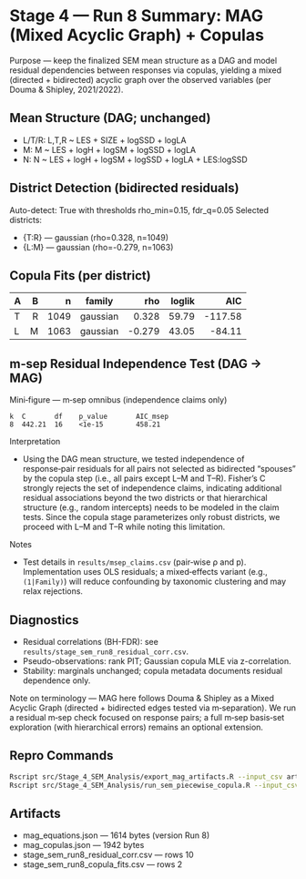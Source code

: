 # Stage 4 — Run 8 Summary: MAG (Mixed Acyclic Graph) + Copulas

Purpose — keep the finalized SEM mean structure as a DAG and model residual dependencies between responses via copulas, yielding a mixed (directed + bidirected) acyclic graph over the observed variables (per Douma & Shipley, 2021/2022).

## Mean Structure (DAG; unchanged)
- L/T/R: L,T,R ~ LES + SIZE + logSSD + logLA
- M: M ~ LES + logH + logSM + logSSD + logLA
- N: N ~ LES + logH + logSM + logSSD + logLA + LES:logSSD

## District Detection (bidirected residuals)
Auto-detect: True with thresholds rho_min=0.15, fdr_q=0.05
Selected districts:
- {T:R} — gaussian (rho=0.328, n=1049)
- {L:M} — gaussian (rho=-0.279, n=1063)

## Copula Fits (per district)
| A | B | n | family | rho | loglik | AIC |
|---|---:|---:|---|---:|---:|---:|
| T | R | 1049 | gaussian | 0.328 | 59.79 | -117.58 |
| L | M | 1063 | gaussian | -0.279 | 43.05 | -84.11 |

## m‑sep Residual Independence Test (DAG → MAG)
Mini‑figure — m‑sep omnibus (independence claims only)
```
k  C       df    p_value       AIC_msep
8  442.21  16    <1e-15        458.21
```

Interpretation
- Using the DAG mean structure, we tested independence of response‑pair residuals for all pairs not selected as bidirected “spouses” by the copula step (i.e., all pairs except L–M and T–R). Fisher’s C strongly rejects the set of independence claims, indicating additional residual associations beyond the two districts or that hierarchical structure (e.g., random intercepts) needs to be modeled in the claim tests. Since the copula stage parameterizes only robust districts, we proceed with L–M and T–R while noting this limitation.

Notes
- Test details in `results/msep_claims.csv` (pair‑wise ρ and p). Implementation uses OLS residuals; a mixed‑effects variant (e.g., `(1|Family)`) will reduce confounding by taxonomic clustering and may relax rejections.

## Diagnostics
- Residual correlations (BH-FDR): see `results/stage_sem_run8_residual_corr.csv`.
- Pseudo-observations: rank PIT; Gaussian copula MLE via z-correlation.
- Stability: marginals unchanged; copula metadata documents residual dependence only.

Note on terminology — MAG here follows Douma & Shipley as a Mixed Acyclic Graph (directed + bidirected edges tested via m‑separation). We run a residual m‑sep check focused on response pairs; a full m‑sep basis‑set exploration (with hierarchical errors) remains an optional extension.

## Repro Commands
```bash
Rscript src/Stage_4_SEM_Analysis/export_mag_artifacts.R --input_csv artifacts/model_data_complete_case_with_myco.csv --out_dir results --version Run8
Rscript src/Stage_4_SEM_Analysis/run_sem_piecewise_copula.R --input_csv artifacts/model_data_complete_case_with_myco.csv --out_dir results --auto_detect_districts true --rho_min 0.15 --fdr_q 0.05 --copulas gaussian --select_by AIC
```

## Artifacts
- mag_equations.json — 1614 bytes (version Run 8)
- mag_copulas.json — 1942 bytes
- stage_sem_run8_residual_corr.csv — rows 10
- stage_sem_run8_copula_fits.csv — rows 2

